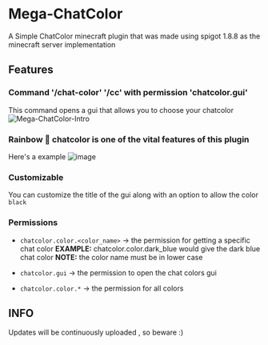 # Mega-ChatColor
A Simple ChatColor minecraft plugin that was made using spigot 1.8.8 as the minecraft server implementation

## Features 
### Command '/chat-color' '/cc' with permission 'chatcolor.gui'
This command opens a gui that allows you to choose your chatcolor
![Mega-ChatColor-Intro](https://user-images.githubusercontent.com/72102072/182860595-3fb8802f-f9ec-48ad-8d8e-e213ce82e69b.gif)


### Rainbow 🌈 chatcolor is one of the vital features of this plugin
Here's a example
![image](https://user-images.githubusercontent.com/72102072/182858288-30706aa0-839c-4962-8488-545c44dfb00a.png)

### Customizable
You can customize the title of the gui along with an option to allow the color `black`

### Permissions

- `chatcolor.color.<color_name>` -> the permission for getting a specific chat color
 **EXAMPLE:** chatcolor.color.dark_blue would give the dark blue chat color
**NOTE:** the color name must be in lower case

- `chatcolor.gui` -> the permission to open the chat colors gui

- `chatcolor.color.*` -> the permission for all colors

## INFO
Updates will be continuously uploaded , so beware :)


